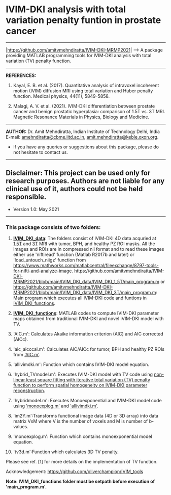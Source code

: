 # IVIM-DKI analysis with total variation penalty funtion in prostate cancer
---------------------------------------------------------------------------------

|<https://github.com/amitvmehndiratta/IVIM-DKI-MRMP2021>|
--> A package providing MATLAB programming tools for IVIM-DKI analysis with total
variation (TV) penalty function.

---------------------------------------------------------------------------------
**REFERENCES:** 
1. Kayal, E. B. et al. (2017). Quantitative analysis of intravoxel 
incoherent motion (IVIM) diffusion MRI using total variation and Huber penalty function. 
Medical physics, 44(11), 5849-5858.

2. Malagi, A. V. et al. (2021). IVIM-DKI differentiation between prostate cancer 
and benign prostatic hyperplasia: comparison of 1.5T vs. 3T MRI. 
Magnetic Resonance Materials in Physics, Biology and Medicine.
---------------------------------------------------------------------------------
**AUTHOR:** Dr. Amit Mehndiratta, Indian Institute of Technology Delhi, India 
E-mail: <amehndiratta@cbme.iitd.ac.in>, <amit.mehndiratta@keble.oxon.org>.
- If you have any queries or suggestions about this package, 
    please do not hesitate to contact us.
---------------------------------------------------------------------------------
Disclaimer: This project can be used only for research purposes. Authors are not liable for any clinical use of it, authors could not be held responsible.
---------------------------------------------------------------------------------
- Version 1.0: May 2021
---------------------------------------------------------------------------------

### This package consists of two folders:

1. **[IVIM_DKI_data](https://github.com/amitvmehndiratta/IVIM-DKI-MRMP2021/tree/main/IVIM_DKI_data)**: The folders consist of IVIM-DKI 4D data acquried at [1.5T](https://github.com/amitvmehndiratta/IVIM-DKI-MRMP2021/tree/main/IVIM_DKI_data/IVIM_DKI_1_5T) and [3T](https://github.com/amitvmehndiratta/IVIM-DKI-MRMP2021/tree/main/IVIM_DKI_data/IVIM_DKI_3T) MRI with tumor, BPH, and healthy PZ ROI masks. All the images and ROIs are in compressed nii format and to read these images either use 'niftiread' function (Matlab R2017b and later) or 'load_untouch_niigz' function from https://www.mathworks.com/matlabcentral/fileexchange/8797-tools-for-nifti-and-analyze-image.
https://github.com/amitvmehndiratta/IVIM-DKI-MRMP2021/blob/main/IVIM_DKI_data/IVIM_DKI_1_5T/main_program.m or https://github.com/amitvmehndiratta/IVIM-DKI-MRMP2021/blob/main/IVIM_DKI_data/IVIM_DKI_3T/main_program.m: Main program which executes all IVIM-DKI code and funtions in [IVIM_DKI_functions](https://github.com/amitvmehndiratta/IVIM-DKI-MRMP2021/tree/main/IVIM_DKI_functions).


2. **[IVIM_DKI_functions](https://github.com/amitvmehndiratta/IVIM-DKI-MRMP2021/tree/main/IVIM_DKI_functions)**: MATLAB codes to compute IVIM-DKI parameter maps obtained from 
traditional IVIM-DKI and novel IVIM-DKI model with TV. 

1. 'AIC.m': Calculates Akaike information criterion (AIC) and AIC corrected (AICc).
2. 'aic_aicccal.m': Calculates AIC/AICc for tumor, BPH and healthy PZ ROIs from ['AIC.m'](https://github.com/amitvmehndiratta/IVIM-DKI-MRMP2021/blob/main/IVIM_DKI_functions/AIC.m).
3. 'allivimdki.m': Function which contains IVIM-DKI model equation.
4. 'hybrid_TVmodel.m': Executes IVIM-DKI model with TV code using [non-linear least square fitting with iterative total variation (TV) penalty function to perform spatial homogeneity on IVIM-DKI parameter reconstruction](https://aapm.onlinelibrary.wiley.com/doi/abs/10.1002/mp.12520).
5. 'hybridmodel.m': Executes Monoexponential and IVIM-DKI model code using ['monoexplog.m'](https://github.com/amitvmehndiratta/IVIM-DKI-MRMP2021/blob/main/IVIM_DKI_functions/monoexplog.m) and ['allivimdki.m'](https://github.com/amitvmehndiratta/IVIM-DKI-MRMP2021/blob/main/IVIM_DKI_functions/allivimdki.m). 
6. 'im2Y.m':Transforms functional image data (4D or 3D array) into data matrix VxM where V is the number of voxels and M is number of b-values.
7. 'monoexplog.m': Function which contains monoexponential model equation.
8. 'tv3d.m':Function which calculates 3D TV penalty.

Please see ref. [1] for more details on the implementation of TV function.

Acknowledgement: https://github.com/oliverchampion/IVIM_tools

**Note: IVIM_DKI_functions folder must be setpath before execution of 'main_program.m'.**
